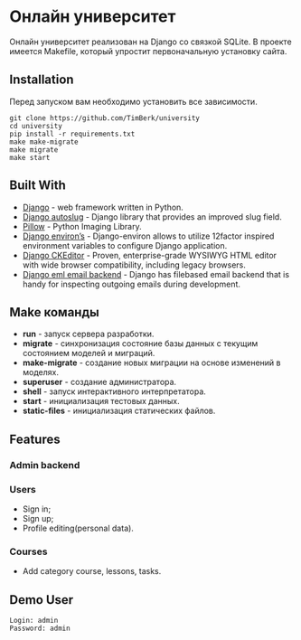 # Онлайн университет

Онлайн университет реализован на Django со связкой SQLite. В проекте имеется Makefile, который упростит первоначальную установку сайта.


## Installation

Перед запуском вам необходимо установить все зависимости.

```console
git clone https://github.com/TimBerk/university
cd university
pip install -r requirements.txt
make make-migrate
make migrate
make start
```

## Built With

* [Django](https://www.djangoproject.com/) -  web framework written in Python.
* [Django autoslug](https://django-autoslug.readthedocs.org/) - Django library that provides an improved slug field.
* [Pillow](https://pillow.readthedocs.io/en/stable/) - Python Imaging Library.
* [Django environ’s](https://django-environ.readthedocs.io/en/latest/) - Django-environ allows to utilize 12factor inspired environment variables to configure Django application.
* [Django CKEditor](https://django-ckeditor.readthedocs.io/en/latest/) - Proven, enterprise-grade WYSIWYG HTML editor with wide browser compatibility, including legacy browsers.
* [Django eml email backend](https://github.com/kmike/django-eml-email-backend) - Django has filebased email backend that is handy for inspecting outgoing emails during development.

## Make команды

* **run** - запуск сервера разработки.
* **migrate** - синхронизация состояние базы данных с текущим состоянием моделей и миграций.
* **make-migrate** - создание новых миграции на основе изменений в моделях.
* **superuser** - создание администратора.
* **shell** - запуск интерактивного интерпретатора.
* **start** - инициализация тестовых данных.
* **static-files** - инициализация статических файлов.


## Features

### Admin backend

### Users

* Sign in;
* Sign up;
* Profile editing(personal data).

### Courses

* Add category course, lessons, tasks.

## Demo User

```
Login: admin
Password: admin
```